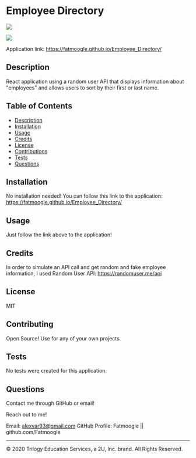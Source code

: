 # Employee Directory

![](Assets/Images/home.PNG)

![](Assets/Images/search.PNG)

Application link:
https://fatmoogle.github.io/Employee_Directory/

## Description 

React application using a random user API that displays information about "employees" and allows users to sort by their first or last name.


## Table of Contents 


* [Description](#Description)
* [Installation](#Installation)
* [Usage](#Usage)
* [Credits](#Credits)
* [License](#License)
* [Contributions](#Contributions)
* [Tests](#Tests)
* [Questions](*Questions)


## Installation

No installation needed! You can follow this link to the application:
https://fatmoogle.github.io/Employee_Directory/


## Usage

Just follow the link above to the application!


## Credits

In order to simulate an API call and get random and fake employee information, I used Random User API:
https://randomuser.me/api

## License

MIT


## Contributing

Open Source! Use for any of your own projects.


## Tests

No tests were created for this application.


## Questions

Contact me through GitHub or email!

Reach out to me!

Email: alexvar93@gmail.com
GitHub Profile: Fatmoogle || github.com/Fatmoogle 



---
© 2020 Trilogy Education Services, a 2U, Inc. brand. All Rights Reserved.

